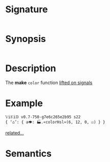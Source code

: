 # Signature
```vikid-signature
```

# Synopsis
```vikid-synopsis
```

# Description
The __make__ `color` function [lifted on signals](/refman/concepts/pure_functions)

# Example
```vikid-script
𝕍i𝕂i𝔻 v0.7-750-g7e6c265e2b95 s22
{ ‘⌂’: { a👁: 🏭.«colorHsl»(6, 12, 0, ☑) } }
```


[related...](https://en.wikipedia.org/wiki/HSL_and_HSV)

# Semantics
